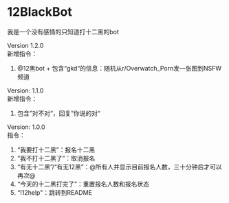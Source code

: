 # 12BlackBot

我是一个没有感情的只知道打十二黑的bot  

Version 1.2.0  
新增指令：  
1. @12黑bot + 包含“gkd“的信息：随机从r/Overwatch_Porn发一张图到NSFW频道  

Version: 1.1.0  
新增指令：
1. 包含”对不对“，回复”你说的对“

Version: 1.0.0  
指令：  
1. “我要打十二黑”：报名十二黑  
2. ”我不打十二黑了”：取消报名  
3. “有无十二黑”/“有无12黑”：@所有人并显示目前报名人数，三十分钟后才可以再次@  
4. “今天的十二黑打完了”：重置报名人数和报名状态  
5. “!12help"：跳转到README